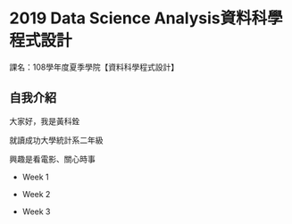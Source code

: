# 2019 Data Science Analysis資料科學程式設計

課名：108學年度夏季學院【資料科學程式設計】

## 自我介紹

大家好，我是黃科銓

就讀成功大學統計系二年級

興趣是看電影、關心時事

* Week 1

* Week 2

* Week 3





